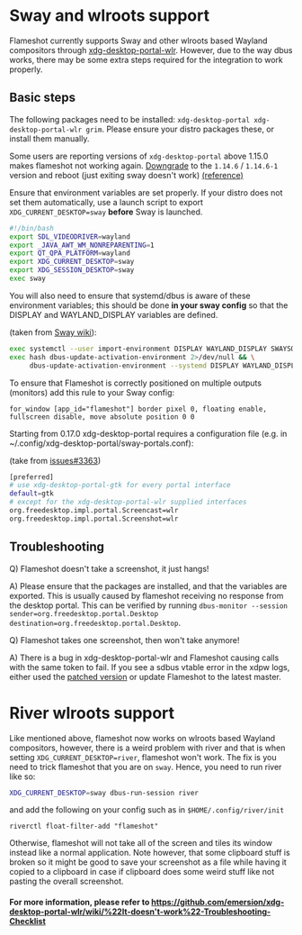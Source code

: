 # Sway and wlroots support
Flameshot currently supports Sway and other wlroots based Wayland compositors through [xdg-desktop-portal-wlr](https://github.com/emersion/xdg-desktop-portal-wlr). However, due to the way dbus works, there may be some extra steps required for the integration to work properly.

## Basic steps
The following packages need to be installed: `xdg-desktop-portal xdg-desktop-portal-wlr grim`. Please ensure your distro packages these, or install them manually.

Some users are reporting versions of `xdg-desktop-portal` above 1.15.0 makes flameshot not working again. [Downgrade](https://wiki.archlinux.org/title/Downgrading_packages) to the `1.14.6` / `1.14.6-1` version and reboot (just exiting sway doesn't work) [(reference)](https://github.com/flameshot-org/flameshot/issues/2872#issuecomment-1215839730)

Ensure that environment variables are set properly. If your distro does not set them automatically, use a launch script to export `XDG_CURRENT_DESKTOP=sway` **before** Sway is launched.
```sh
#!/bin/bash
export SDL_VIDEODRIVER=wayland
export _JAVA_AWT_WM_NONREPARENTING=1
export QT_QPA_PLATFORM=wayland
export XDG_CURRENT_DESKTOP=sway
export XDG_SESSION_DESKTOP=sway
exec sway
```

You will also need to ensure that systemd/dbus is aware of these environment variables; this should be done **in your sway config** so that the DISPLAY and WAYLAND_DISPLAY variables are defined.

(taken from [Sway wiki](https://github.com/swaywm/sway/wiki#gtk-applications-take-20-seconds-to-start)):
```sh
exec systemctl --user import-environment DISPLAY WAYLAND_DISPLAY SWAYSOCK
exec hash dbus-update-activation-environment 2>/dev/null && \
     dbus-update-activation-environment --systemd DISPLAY WAYLAND_DISPLAY SWAYSOCK
```

To ensure that Flameshot is correctly positioned on multiple outputs (monitors) add this rule to your Sway config:
```
for_window [app_id="flameshot"] border pixel 0, floating enable, fullscreen disable, move absolute position 0 0
```



Starting from 0.17.0 xdg-desktop-portal requires a configuration file (e.g. in ~/.config/xdg-desktop-portal/sway-portals.conf):

(take from [issues#3363](https://github.com/flameshot-org/flameshot/issues/3363))
```sh
[preferred]
# use xdg-desktop-portal-gtk for every portal interface
default=gtk
# except for the xdg-desktop-portal-wlr supplied interfaces
org.freedesktop.impl.portal.Screencast=wlr
org.freedesktop.impl.portal.Screenshot=wlr
```

## Troubleshooting

Q) Flameshot doesn't take a screenshot, it just hangs!

A) Please ensure that the packages are installed, and that the variables are exported.
This is usually caused by flameshot receiving no response from the desktop portal. This can be verified by running `dbus-monitor --session sender=org.freedesktop.portal.Desktop destination=org.freedesktop.portal.Desktop`.

Q) Flameshot takes one screenshot, then won't take anymore!

A) There is a bug in xdg-desktop-portal-wlr and Flameshot causing calls with the same token to fail. If you see a sdbus vtable error in the xdpw logs, either used the [patched version](https://github.com/nullobsi/xdg-desktop-portal-wlr/tree/improve-screenshot) or update Flameshot to the latest master.

# River wlroots support

Like mentioned above, flameshot now works on wlroots based Wayland compositors, however, there is a weird problem with river and that is when setting `XDG_CURRENT_DESKTOP=river`, flameshot won't work. The fix is you need to trick flameshot that you are on `sway`. Hence, you need to run river like so:

```sh
XDG_CURRENT_DESKTOP=sway dbus-run-session river
```

and add the following on your config such as in `$HOME/.config/river/init`

```
riverctl float-filter-add "flameshot"
```

Otherwise, flameshot will not take all of the screen and tiles its window instead like a normal application. Note however, that some clipboard stuff is broken so it might be good to save your screenshot as a file while having it copied to a clipboard in case if clipboard does some weird stuff like not pasting the overall screenshot.

#### For more information, please refer to https://github.com/emersion/xdg-desktop-portal-wlr/wiki/%22It-doesn't-work%22-Troubleshooting-Checklist

